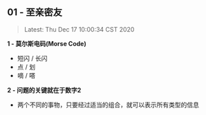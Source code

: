 ## 01 - 至亲密友

> Latest: Thu Dec 17 10:00:34 CST 2020


**1 - 莫尔斯电码(Morse Code)**

* 短闪 / 长闪
* 点 / 划
* 嘀 / 嗒

**2 - 问题的关键就在于数字2**

* 两个不同的事物，只要经过适当的组合，就可以表示所有类型的信息

